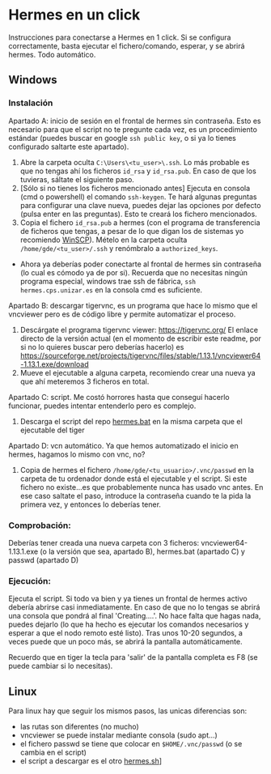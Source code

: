 # Hermes en un click

Instrucciones para conectarse a Hermes en 1 click.
Si se configura correctamente, basta ejecutar el fichero/comando, esperar, y se abrirá hermes. Todo automático.

## Windows

### Instalación
Apartado A: inicio de sesión en el frontal de hermes sin contraseña. Esto es necesario para que el script no te pregunte cada vez, es un procedimiento estándar (puedes buscar en google `ssh public key`, o si ya lo tienes configurado saltarte este apartado).
1) Abre la carpeta oculta `C:\Users\<tu_user>\.ssh`. Lo más probable es que no tengas ahí los ficheros `id_rsa` y `id_rsa.pub`. En caso de que los tuvieras, sáltate el siguiente paso.
2) [Sólo si no tienes los ficheros mencionado antes] Ejecuta en consola (cmd o powershell) el comando `ssh-keygen`. Te hará algunas preguntas para configurar una clave nueva, puedes dejar las opciones por defecto (pulsa enter en las preguntas). Esto te creará los fichero mencionados.
3) Copia el fichero `id_rsa.pub` a hermes (con el programa de transferencia de ficheros que tengas, a pesar de lo que digan los de sistemas yo recomiendo [WinSCP](https://winscp.net/)). Mételo en la carpeta oculta `/home/gde/<tu_user>/.ssh` y renómbralo a `authorized_keys`.
- Ahora ya deberías poder conectarte al frontal de hermes sin contraseña (lo cual es cómodo ya de por si). Recuerda que no necesitas ningún programa especial, windows trae ssh de fábrica, `ssh hermes.cps.unizar.es` en la consola cmd es suficiente.


Apartado B: descargar tigervnc, es un programa que hace lo mismo que el vncviewer pero es de código libre y permite automatizar el proceso.
1) Descárgate el programa tigervnc viewer: https://tigervnc.org/ El enlace directo de la versión actual (en el momento de escribir este readme, por si no lo quieres buscar pero deberías hacerlo) es https://sourceforge.net/projects/tigervnc/files/stable/1.13.1/vncviewer64-1.13.1.exe/download
2) Mueve el ejecutable a alguna carpeta, recomiendo crear una nueva ya que ahí meteremos 3 ficheros en total.


Apartado C: script. Me costó horrores hasta que conseguí hacerlo funcionar, puedes intentar entenderlo pero es complejo.
1) Descarga el script del repo [hermes.bat](hermes.bat?raw=1) en la misma carpeta que el ejecutable del tiger


Apartado D: vcn automático. Ya que hemos automatizado el inicio en hermes, hagamos lo mismo con vnc, no?
1) Copia de hermes el fichero `/home/gde/<tu_usuario>/.vnc/passwd` en la carpeta de tu ordenador donde está el ejecutable y el script. Si este fichero no existe...es que probablemente nunca has usado vnc antes. En ese caso saltate el paso, introduce la contraseña cuando te la pida la primera vez, y entonces lo deberías tener.


### Comprobación:
Deberías tener creada una nueva carpeta con 3 ficheros: vncviewer64-1.13.1.exe (o la versión que sea, apartado B), hermes.bat (apartado C) y passwd (apartado D)


### Ejecución:
Ejecuta el script. Si todo va bien y ya tienes un frontal de hermes activo debería abrirse casi inmediatamente. En caso de que no lo tengas se abrirá una consola que pondrá al final 'Creating....'. No hace falta que hagas nada, puedes dejarlo (lo que ha hecho es ejecutar los comandos necesarios y esperar a que el nodo remoto esté listo). Tras unos 10-20 segundos, a veces puede que un poco más, se abrirá la pantalla automáticamente.

Recuerdo que en tiger la tecla para 'salir' de la pantalla completa es F8 (se puede cambiar si lo necesitas).

## Linux

Para linux hay que seguir los mismos pasos, las unicas diferencias son:
- las rutas son diferentes (no mucho)
- vncviewer se puede instalar mediante consola (sudo apt...)
- el fichero passwd se tiene que colocar en `$HOME/.vnc/passwd` (o se cambia en el script)
- el script a descargar es el otro [hermes.sh](hermes.sh?raw=1)]
